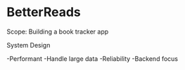 # BetterReads
Scope: Building a book tracker app

System Design

-Performant
-Handle large data
-Reliability
-Backend focus
